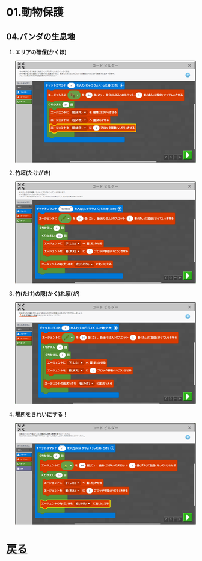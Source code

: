 # 01.動物保護

## 04.パンダの生息地

1. **エリアの確保(かくほ)**

	![01_エリアの確保](01_エリアの確保.png "01_エリアの確保")

1. **竹垣(たけがき)**

	![02_竹垣](02_竹垣.png "02_竹垣")

1. **竹(たけ)の隠(かく)れ家(が)**

	![03_竹の隠れ家](03_竹の隠れ家.png "03_竹の隠れ家")

1. **場所をきれいにする！**

	![04_場所をきれいにする](04_場所をきれいにする.png "04_場所をきれいにする")

# [戻る](../block01.html)